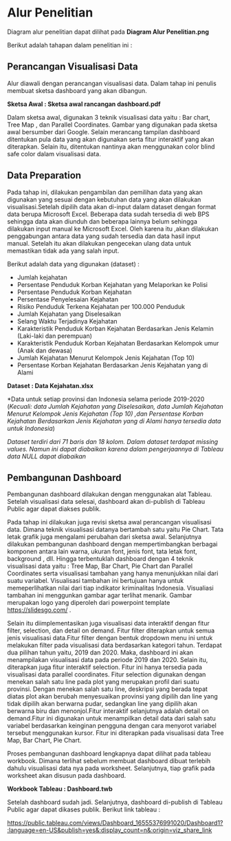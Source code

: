 
# Alur Penelitian
Diagram alur penelitian dapat dilihat pada **Diagram Alur Penelitian.png**

Berikut adalah tahapan dalam penelitian ini :

## Perancangan Visualisasi Data  
 Alur diawali dengan perancangan visualisasi data. Dalam tahap ini penulis membuat sketsa dashboard yang akan dibangun. 
 
 **Sketsa Awal : Sketsa awal rancangan dashboard.pdf**
 
 Dalam sketsa awal, digunakan 3 teknik visualisasi data yaitu : Bar chart, Tree Map , dan Parallel Coordinates. Gambar yang digunakan pada sketsa awal bersumber dari Google. Selain merancang tampilan dashboard ditentukan pula data yang akan digunakan serta fitur interaktif yang akan diterapkan. Selain itu, ditentukan nantinya akan menggunakan color blind safe color dalam visualisasi data.
 
## Data Preparation
  Pada tahap ini, dilakukan pengambilan dan pemilihan data yang akan digunakan yang sesuai dengan kebutuhan data yang akan dilakukan visualisasi.Setelah dipilih data akan di-input dalam dataset dengan format data berupa Microsoft Excel. Beberapa data sudah tersedia di web BPS sehingga data akan diunduh dan beberapa lainnya belum sehingga dilakukan input manual ke Microsoft Excel. Oleh karena itu ,akan dilakukan penggabungan antara data yang sudah tersedia dan data hasil input manual. Setelah itu akan dilakukan pengecekan ulang data untuk memastikan tidak ada yang salah input.

Berikut adalah data yang digunakan (dataset) :

+ Jumlah kejahatan
+	Persentase Penduduk Korban Kejahatan yang Melaporkan ke Polisi
+	Persentase Penduduk Korban Kejahatan
+	Persentase Penyelesaian Kejahatan
+	Risiko Penduduk Terkena Kejahatan per 100.000 Penduduk
+	Jumlah Kejahatan yang Diselesaikan
+	Selang Waktu Terjadinya Kejahatan
+	Karakteristik Penduduk Korban Kejahatan Berdasarkan Jenis Kelamin (Laki-laki dan perempuan)
+	Karakteristik Penduduk Korban Kejahatan Berdasarkan Kelompok umur (Anak dan dewasa)
+	Jumlah Kejahatan Menurut Kelompok Jenis Kejahatan (Top 10)
+	Persentase Korban Kejahatan Berdasarkan Jenis Kejahatan yang di Alami

**Dataset : Data Kejahatan.xlsx**

*Data untuk setiap provinsi dan Indonesia selama periode 2019-2020 (_Kecuali: data Jumlah Kejahatan yang Diselesaikan, data Jumlah Kejahatan Menurut Kelompok Jenis Kejahatan (Top 10) ,dan Persentase Korban Kejahatan Berdasarkan Jenis Kejahatan yang di Alami hanya tersedia data untuk Indonesia_)

_Dataset terdiri dari 71 baris dan 18 kolom. Dalam dataset terdapat missing values. Namun ini dapat diabaikan karena dalam pengerjaannya di Tableau data NULL dapat diabaikan_

## Pembangunan Dashboard
  Pembangunan dashboard dilakukan dengan menggunakan alat Tableau. Setelah visualisasi data selesai, dashboard akan di-publish di Tableau Public agar dapat diakses publik. 
  
  Pada tahap ini dilakukan juga revisi sketsa awal perancangan visualisasi data. Dimana teknik visualisasi datanya bertambah satu yaitu Pie Chart. Tata letak grafik juga mengalami perubahan dari sketsa awal. Selanjutnya dilakukan pembangunan dashboard dengan mempertimbangkan berbagai komponen antara lain warna, ukuran font, jenis font, tata letak font, background , dll. Hingga terbentuklah dashboard dengan 4 teknik visualisasi data yaitu : Tree Map, Bar Chart, Pie Chart dan Parallel Coordinates serta visualisasi tambahan yang hanya menunjukkan nilai dari suatu variabel. Visualisasi tambahan ini bertujuan hanya untuk memeperlihatkan nilai dari tiap indikator kriminalitas Indonesia. Visualiasi tambahan ini menggunkan gambar agar terlihat menarik. Gambar merupakan logo yang diperoleh dari powerpoint template https://slidesgo.com/ .
  
  Selain itu diimplementasikan juga visualisasi data interaktif dengan fitur filter, selection, dan detail on demand. Fitur filter diterapkan untuk semua jenis visualisasi data.Fitur filter dengan bentuk dropdown menu ini untuk melakukan filter pada visualisasi data berdasarkan kategori tahun. Terdapat dua pilihan tahun yaitu, 2019 dan 2020. Maka, dashboard ini akan menampilakan visualisasi data pada periode 2019 dan 2020. Selain itu, diterapkan juga fitur interaktif selection. Fitur ini hanya tersedia pada visualisasi data parallel coordinates. Fitur selection digunakan dengan menekan salah satu line pada plot yang merupakan profil dari suatu provinsi. Dengan menekan salah satu line, deskripsi yang berada tepat diatas plot akan berubah menyesuaikan provinsi yang dipilih dan line  yang tidak dipilih akan berwarna pudar, sedangkan line yang dipilih akan berwarna biru dan menonjol.Fitur interaktif selanjutnya adalah detail on demand.Fitur ini digunakan untuk menampilkan detail data dari salah satu variabel berdasarkan keinginan pengguna dengan cara menyorot variabel tersebut menggunakan kursor. Fitur ini diterapkan  pada visualisasi data Tree Map, Bar Chart, Pie Chart.
  
  Proses pembangunan dashboard lengkapnya dapat dilihat pada tableau workbook. Dimana terlihat sebelum membuat dashboard dibuat terlebih dahulu visualisasi data nya pada worksheet. Selanjutnya, tiap grafik pada worksheet akan disusun pada dashboard.

**Workbook Tableau : Dashboard.twb**

  Setelah dashboard sudah jadi. Selanjutnya, dashboard di-publish di Tableau Public agar dapat dikases publik. Berikut link tableau :
 
https://public.tableau.com/views/Dashboard_16555376991020/Dashboard1?:language=en-US&publish=yes&:display_count=n&:origin=viz_share_link
